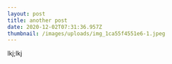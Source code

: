 ```yaml
---
layout: post
title: another post
date: 2020-12-02T07:31:36.957Z
thumbnail: /images/uploads/img_1ca55f4551e6-1.jpeg
---
```

lkj;lkj